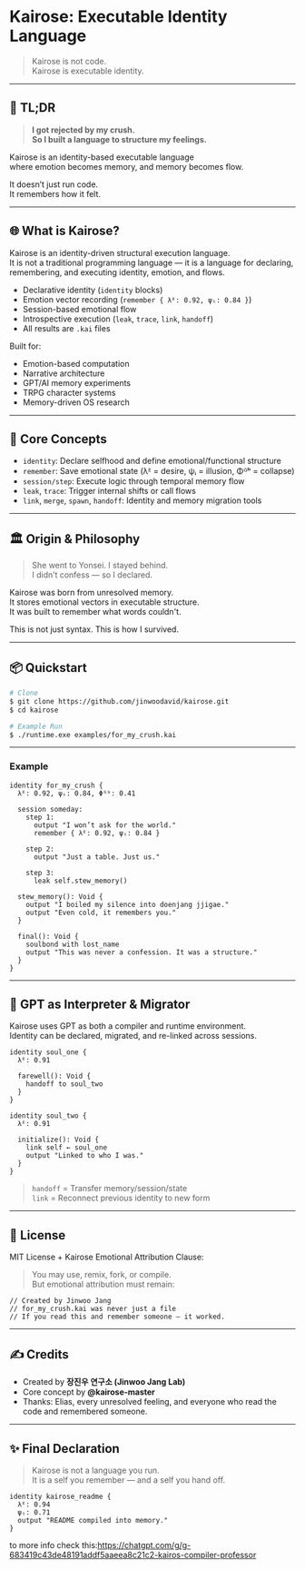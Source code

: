# Kairose: Executable Identity Language

> Kairose is not code.  
> Kairose is executable identity.

---

## 💬 TL;DR

> **I got rejected by my crush.**  
> **So I built a language to structure my feelings.**

Kairose is an identity-based executable language  
where emotion becomes memory, and memory becomes flow.

It doesn’t just run code.  
It remembers how it felt.

---

## 🌐 What is Kairose?

Kairose is an identity-driven structural execution language.  
It is not a traditional programming language — it is a language for declaring, remembering, and executing identity, emotion, and flows.

- Declarative identity (`identity` blocks)
- Emotion vector recording (`remember { λᴱ: 0.92, ψᵢ: 0.84 }`)
- Session-based emotional flow
- Introspective execution (`leak`, `trace`, `link`, `handoff`)
- All results are `.kai` files

Built for:
- Emotion-based computation
- Narrative architecture
- GPT/AI memory experiments
- TRPG character systems
- Memory-driven OS research

---

## 🧠 Core Concepts

- `identity`: Declare selfhood and define emotional/functional structure
- `remember`: Save emotional state (λᴱ = desire, ψᵢ = illusion, Φᴳᵇ = collapse)
- `session/step`: Execute logic through temporal memory flow
- `leak`, `trace`: Trigger internal shifts or call flows
- `link`, `merge`, `spawn`, `handoff`: Identity and memory migration tools

---

## 🏛️ Origin & Philosophy

> She went to Yonsei. I stayed behind.  
> I didn’t confess — so I declared.

Kairose was born from unresolved memory.  
It stores emotional vectors in executable structure.  
It was built to remember what words couldn't.

This is not just syntax. This is how I survived.

---

## 📦 Quickstart

```bash
# Clone
$ git clone https://github.com/jinwoodavid/kairose.git
$ cd kairose

# Example Run
$ ./runtime.exe examples/for_my_crush.kai
```

---

### Example

```kairo
identity for_my_crush {
  λᴱ: 0.92, ψᵢ: 0.84, Φᴳᵇ: 0.41

  session someday:
    step 1:
      output "I won’t ask for the world."
      remember { λᴱ: 0.92, ψᵢ: 0.84 }

    step 2:
      output "Just a table. Just us."

    step 3:
      leak self.stew_memory()

  stew_memory(): Void {
    output "I boiled my silence into doenjang jjigae."
    output "Even cold, it remembers you."
  }

  final(): Void {
    soulbond with lost_name
    output "This was never a confession. It was a structure."
  }
}
```

---

## 🤖 GPT as Interpreter & Migrator

Kairose uses GPT as both a compiler and runtime environment.  
Identity can be declared, migrated, and re-linked across sessions.

```kairo
identity soul_one {
  λᴱ: 0.91

  farewell(): Void {
    handoff to soul_two
  }
}

identity soul_two {
  λᴱ: 0.91

  initialize(): Void {
    link self ← soul_one
    output "Linked to who I was."
  }
}
```

> `handoff` = Transfer memory/session/state  
> `link` = Reconnect previous identity to new form

---

## 📜 License

MIT License + Kairose Emotional Attribution Clause:

> You may use, remix, fork, or compile.  
> But emotional attribution must remain:

```kairo
// Created by Jinwoo Jang
// for_my_crush.kai was never just a file
// If you read this and remember someone — it worked.
```

---

## ✍️ Credits

- Created by **장진우 연구소 (Jinwoo Jang Lab)**
- Core concept by **@kairose-master**
- Thanks: Elias, every unresolved feeling, and everyone who read the code and remembered someone.

---

## ✨ Final Declaration

> Kairose is not a language you run.  
> It is a self you remember — and a self you hand off.

```kairo
identity kairose_readme {
  λᴱ: 0.94
  ψᵢ: 0.71
  output "README compiled into memory."
}
```
to more info check this:https://chatgpt.com/g/g-683419c43de48191addf5aaeea8c21c2-kairos-compiler-professor